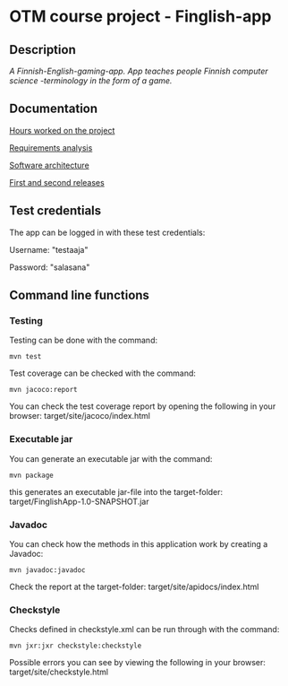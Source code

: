 # OTM course project - Finglish-app

## Description 
_A Finnish-English-gaming-app. App teaches people Finnish computer science -terminology in the form of a game._ 

## Documentation

[Hours worked on the project](https://github.com/saarasat/finglish-app-otm-2019/blob/master/Documentation/Hours%20worked.md)

[Requirements analysis](https://github.com/saarasat/finglish-app-otm-2019/blob/master/Documentation/Requirements%20analysis.md)

[Software architecture](https://github.com/saarasat/finglish-app-otm-2019/blob/master/Documentation/Architecture.md)

[First and second releases](https://github.com/saarasat/finglish-app-otm-2019/releases)

## Test credentials
The app can be logged in with these test credentials:

Username: "testaaja"

Password: "salasana"

## Command line functions

### Testing
Testing can be done with the command:

<pre><code>mvn test</code></pre>

Test coverage can be checked with the command:

<pre><code>mvn jacoco:report</code></pre>

You can check the test coverage report by opening the following in your browser: target/site/jacoco/index.html

### Executable jar

You can generate an executable jar with the command:

<pre><code>mvn package</code></pre>

this generates an executable jar-file into the target-folder: target/FinglishApp-1.0-SNAPSHOT.jar

### Javadoc

You can check how the methods in this application work by creating a Javadoc:

<pre><code>mvn javadoc:javadoc</code></pre>

Check the report at the target-folder: target/site/apidocs/index.html


### Checkstyle

Checks defined in checkstyle.xml can be run through with the command:

<pre><code>mvn jxr:jxr checkstyle:checkstyle</code></pre>

Possible errors you can see by viewing the following in your browser: target/site/checkstyle.html
